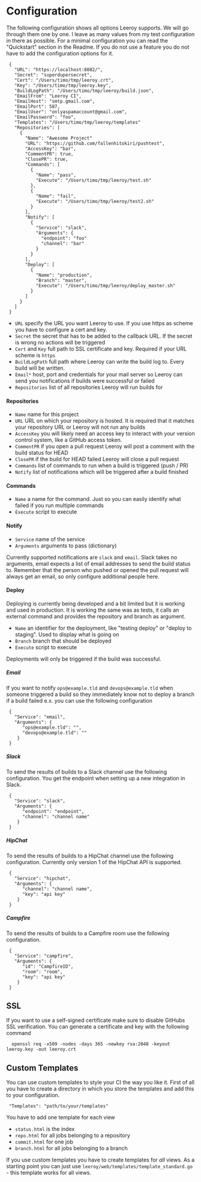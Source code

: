 # Configuration
The following configuration shows all options Leeroy supports. We will go through them one by one. I leave as many values from my test configuration in there as possible. For a minimal configuration you can read the "Quickstart" section in the Readme. If you do not use a feature you do not have to add the configuration options for it.

     {
       "URL": "https://localhost:8082/",
       "Secret": "superdupersecret",
       "Cert": "/Users/timo/tmp/leeroy.crt",
       "Key": "/Users/timo/tmp/leeroy.key",
       "BuildLogPath": "/Users/timo/tmp/leeroy/build.json",
       "EmailFrom": "Leeroy CI",
       "EmailHost": "smtp.gmail.com",
       "EmailPort": 587,
       "EmailUser": "onlyaspamaccount@gmail.com",
       "EmailPassword": "foo",
       "Templates": "/Users/timo/tmp/leeroy/templates"
       "Repositories": [
         {
           "Name": "Awesome Project"
           "URL": "https://github.com/fallenhitokiri/pushtest",
           "AccessKey": "bar",
           "CommentPR": true,
           "ClosePR": true,
           "Commands": [
             {
               "Name": "pass",
               "Execute": "/Users/timo/tmp/leeroy/test.sh"
             },
             {
               "Name": "fail",
               "Execute": "/Users/timo/tmp/leeroy/test2.sh"
             }
           ],
           "Notify": [
             {
               "Service": "slack",
               "Arguments": {
                 "endpoint": "foo"
                 "channel": "bar"
               }
             }
           ],
           "Deploy": [
             {
               "Name": "production",
               "Branch": "master",
               "Execute": "/Users/timo/tmp/leeroy/deploy_master.sh"
             }
           ]
         }
       ]
     }

- `URL` specify the URL you want Leeroy to use. If you use https as scheme you have to configure a cert and key.
- `Secret` the secret that has to be added to the callback URL. If the secret is wrong no actions will be triggered
- `Cert` and `Key` full path to SSL certificate and key. Required if your URL scheme is `https`
- `BuildLogPath` full path where Leeroy can write the build log to. Every build will be written.
- `Email*` host, port and credentials for your mail server so Leeroy can send you notifications if builds were successful or failed
- `Repositories` list of all repositories Leeroy will run builds for

#### Repositories
- `Name` name for this project
- `URL` URL on which your repository is hosted. It is required that it matches your repository URL or Leeroy will not run any builds
- `AccessKey` you will likely need an access key to interact with your version control system, like a GitHub access token.
- `CommentPR` if you open a pull request Leeroy will post a comment with the build status for HEAD
- `ClosePR` if the build for HEAD failed Leeroy will close a pull request
- `Commands` list of commands to run when a build is triggered (push / PR)
- `Notify` list of notifications which will be triggered after a build finished

#### Commands
- `Name` a name for the command. Just so you can easily identify what failed if you run multiple commands
- `Execute` script to execute

#### Notify
- `Service` name of the service
- `Arguments` arguments to pass (dictionary)

Currently supported notifications are `slack` and `email`. Slack takes no arguments, email expects a list of email addresses to send the build status to. Remember that the person who pushed or opened the pull request will always get an email, so only configure additional people here.

#### Deploy
Deploying is currently being developed and a bit limited but it is working and used in production. It is
working the same was as tests, it calls an external command and provides the repository and branch as argument.

- `Name` an identifier for the deployment, like "testing deploy" or "deploy to staging". Used to display what is going on
- `Branch` branch that should be deployed
- `Execute` script to execute

Deployments will only be triggered if the build was successful.

##### Email
If you want to notify `ops@example.tld` and `devops@example.tld` when someone triggered a build so they immediately know not to deploy a branch if a build failed e.x. you can use the following configuration

     {
       "Service": "email",
       "Arguments": {
          "ops@example.tld": "",
          "devops@example.tld": ""
        }
     }

##### Slack
To send the results of builds to a Slack channel use the following configuration. You get the endpoint when setting up a new integration in Slack.

     {
       "Service": "slack",
       "Arguments": {
          "endpoint": "endpoint",
          "channel": "channel name"
        }
     }

##### HipChat
To send the results of builds to a HipChat channel use the following configuration. Currently only version 1 of the HipChat API is supported.

     {
       "Service": "hipchat",
       "Arguments": {
          "channel": "channel name",
          "key": "api key"
        }
     }

##### Campfire
To send the results of builds to a Campfire room use the following configuration.

     {
       "Service": "campfire",
       "Arguments": {
          "id": "CampfireID",
          "room": "room",
          "key": "api key"
        }
     }

## SSL
If you want to use a self-signed certificate make sure to disable GitHubs SSL verification. You can generate a certificate and key with the following command

      openssl req -x509 -nodes -days 365 -newkey rsa:2048 -keyout leeroy.key -out leeroy.crt

## Custom Templates
You can use custom templates to style your CI the way you like it. First of all you have to create a directory in which you store the templates and add this to your configuration.

     "Templates": "path/to/your/templates"

You have to add one template for each view

- `status.html` is the index
- `repo.html` for all jobs belonging to a repository
- `commit.html` for one job
- `branch.html` for all jobs belonging to a branch

If you use custom templates you have to create templates for *all* views. As a starting point you can just use `leeroy/web/templates/template_standard.go` - this template works for all views.
